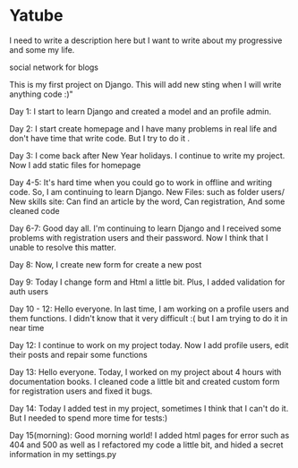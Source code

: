 # Yatube
I need to write a description here but I want to write about my progressive and some my life.

social network for blogs

This is my first project on Django.
This will add new sting when I will write anything code :)"

Day 1: I start to learn Django and created a model and an profile 
admin.

Day 2: I start create homepage and I have many problems in real 
life and don't have time that write code. But I try to do it .

Day 3: I come back after New Year holidays. I continue to write
my project. Now I add static files for homepage

Day 4-5: It's hard time when you could go to work in offline
and writing code. So, I am continuing to learn Django.
    New Files: 
        such as folder users/ 
    New skills site: 
        Can find an article by the word,
        Can registration,
        And some cleaned code
        
Day 6-7: Good day all. I'm continuing to learn Django and 
I received some problems with registration users and 
their password.
Now I think that I unable to resolve this matter.

Day 8: Now, I create new form for create a new post

Day 9: Today I change form and Html a little bit. Plus,
I added validation for auth users

Day 10 - 12: Hello everyone. In last time, I am working on
a profile users and them functions. I didn't know that 
it very difficult :( but I am trying to do it in near time 

Day 12: I continue to work on my project today. Now I add
profile users, edit their posts and repair some functions

Day 13: Hello everyone. Today, I worked on my project about
4 hours with documentation books. I cleaned code a little bit
and created custom form for registration users and fixed it
bugs. 

Day 14: Today I added test in my project, sometimes I think
that I can't do it. But I needed to spend more time for tests:)

Day 15(morning): Good morning world!  I added html pages for error 
such as 404 and 500 as well as I refactored my code a little bit, 
and hided a secret information in my settings.py
        